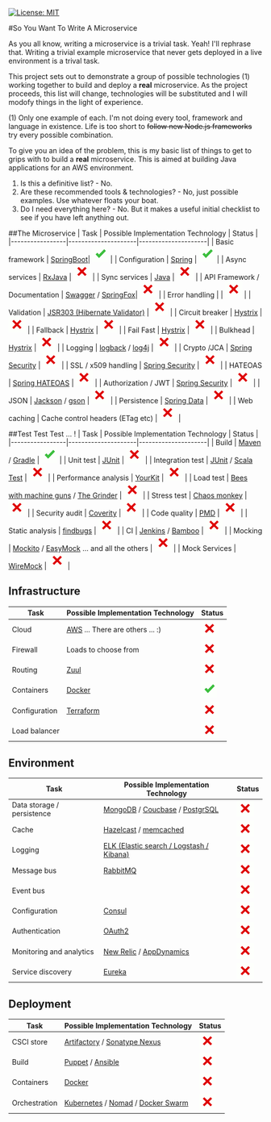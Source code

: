 [![License: MIT](https://img.shields.io/badge/license-MIT-brightgreen.svg)](https://opensource.org/licenses/MIT)

#So You Want To Write A Microservice

As you all know, writing a  microservice is a trivial task. Yeah! I'll rephrase that. Writing a trivial example microservice that never gets deployed in a 
live environment is a trival task.

This project sets out to demonstrate a group of possible technologies (1) working together to build and deploy a **real** microservice. As the project 
proceeds, this list will change, technologies will be substituted and I will modofy things in the light of experience.

(1) Only one example of each. I'm not doing every tool, framework and language in existence. Life is too short to ~~follow new Node.js frameworks~~ try every 
possible combination.

To give you an idea of the problem, this is my basic list of things to get to grips with to build a **real** microservice. This is aimed at building Java 
applications for an AWS environment.  

1. Is this a definitive list? - No.
2. Are these recommended tools & technologies? - No, just possible examples. Use whatever floats your boat.
3. Do I need everything here? - No. But it makes a useful initial checklist to see if you have left anything out.



##The Microservice
| Task            | Possible Implementation Technology  | Status |
|-----------------|---------------------|---------------------|
| Basic framework | [SpringBoot](http://docs.spring.io/spring-boot/docs/current/reference/htmlsingle/)| ![alt text](docs/images/tick.png "Implemented") |
| Configuration | [Spring](http://spring.io/) | ![alt text](docs/images/tick.png "Implemented") |
| Async services | [RxJava](https://github.com/ReactiveX/RxJava) | ![alt text](docs/images/cross.png "Not Implemented") |
| Sync services | [Java](https://www.java.com)  | ![alt text](docs/images/cross.png "Not Implemented") |
| API Framework /  Documentation | [Swagger](http://swagger.io/) / [SpringFox](http://springfox.github.io/springfox/)| ![alt text](docs/images/cross.png "Not Implemented") |
| Error handling |  | ![alt text](docs/images/cross.png "Not Implemented") |
| Validation | [JSR303 (Hibernate Validator)](http://hibernate.org/validator/) | ![alt text](docs/images/cross.png "Not Implemented") |
| Circuit breaker | [Hystrix](https://github.com/Netflix/Hystrix) | ![alt text](docs/images/cross.png "Not Implemented") |
| Fallback  | [Hystrix](https://github.com/Netflix/Hystrix) | ![alt text](docs/images/cross.png "Not Implemented") |
| Fail Fast | [Hystrix](https://github.com/Netflix/Hystrix) | ![alt text](docs/images/cross.png "Not Implemented") |
| Bulkhead | [Hystrix](https://github.com/Netflix/Hystrix) | ![alt text](docs/images/cross.png "Not Implemented") |
| Logging | [logback](http://logback.qos.ch/) / [log4j](http://logging.apache.org/log4j/2.x/) | ![alt text](docs/images/cross.png "Not Implemented") |
| Crypto /JCA | [Spring Security](http://docs.oracle.com/javase/7/docs/technotes/guides/security/crypto/CryptoSpec.html) | ![alt text](docs/images/cross.png "Not Implemented") |
| SSL / x509 handling | [Spring Security](http://docs.spring.io/spring-security/site/docs/current/reference/htmlsingle/) | ![alt text](docs/images/cross.png "Not Implemented") |
| HATEOAS | [Spring HATEOAS](http://docs.spring.io/autorepo/docs/spring-hateoas/0.20.x/reference/html/) | ![alt text](docs/images/cross.png "Not Implemented") |
| Authorization / JWT | [Spring Security](http://docs.spring.io/spring-security/site/docs/current/reference/htmlsingle/) | ![alt text](docs/images/cross.png "Not Implemented") |
| JSON | [Jackson](https://github.com/FasterXML/jackson) / [gson](https://github.com/google/gson) | ![alt text](docs/images/cross.png "Not Implemented") |
| Persistence | [Spring Data](http://projects.spring.io/spring-data/) | ![alt text](docs/images/cross.png "Not Implemented") |
| Web caching | Cache control headers (ETag etc) | ![alt text](docs/images/cross.png "Not Implemented") |



##Test Test Test ... !
| Task            | Possible Implementation Technology  | Status |
|-----------------|---------------------|---------------------|
| Build | [Maven](https://maven.apache.org/) / [Gradle](https://gradle.org/)  | ![alt text](docs/images/tick.png "Implemented") |
| Unit test | [JUnit](http://junit.org/junit4/) | ![alt text](docs/images/cross.png "Not Implemented") |
| Integration test | [JUnit](http://junit.org/junit4/) / [Scala Test](http://www.scalatest.org/) | ![alt text](docs/images/cross.png "Not Implemented") |
| Performance analysis | [YourKit](https://yourkit.com) | ![alt text](docs/images/cross.png "Not Implemented") |
| Load test | [Bees with machine guns](https://github.com/newsapps/beeswithmachineguns) / [The Grinder](http://grinder.sourceforge.net/) | ![alt text](docs/images/cross.png "Not Implemented") |
| Stress test | [Chaos monkey](https://github.com/Netflix/SimianArmy/wiki/Chaos-Monkey) | ![alt text](docs/images/cross.png "Not Implemented") |
| Security audit | [Coverity](http://www.coverity.com/products/code-advisor/) | ![alt text](docs/images/cross.png "Not Implemented") |
| Code quality | [PMD](https://pmd.github.io/) | ![alt text](docs/images/cross.png "Not Implemented") |
| Static analysis | [findbugs](http://findbugs.sourceforge.net/) | ![alt text](docs/images/cross.png "Not Implemented") |
| CI | [Jenkins](https://jenkins.io/) / [Bamboo](https://www.atlassian.com/software/bamboo) | ![alt text](docs/images/cross.png "Not Implemented") |
| Mocking | [Mockito](http://site.mockito.org/) / [EasyMock](http://site.mockito.org/) ... and all the others | ![alt text](docs/images/cross.png "Not Implemented") |
| Mock Services | [WireMock](http://wiremock.org/) | ![alt text](docs/images/cross.png "Not Implemented") |


## Infrastructure 
| Task            | Possible Implementation Technology  | Status |
|-----------------|---------------------|---------------------|
| Cloud | [AWS](https://aws.amazon.com/) ... There are others ... :) | ![alt text](docs/images/cross.png "Not Implemented") |
| Firewall | Loads to choose from  |  ![alt text](docs/images/cross.png "Not Implemented") |
| Routing | [Zuul](https://github.com/Netflix/zuul) | ![alt text](docs/images/cross.png "Not Implemented") |
| Containers | [Docker](https://www.docker.com/) | ![alt text](docs/images/tick.png "Implemented") |
| Configuration | [Terraform](https://www.terraform.io/) | ![alt text](docs/images/cross.png "Not Implemented") |
| Load balancer | | ![alt text](docs/images/cross.png "Not Implemented") |


## Environment 
| Task            | Possible Implementation Technology  | Status |
|-----------------|---------------------|---------------------|
| Data storage / persistence | [MongoDB](https://www.mongodb.com/) / [Coucbase](http://www.couchbase.com/) / [PostgrSQL](https://www.postgresql.org/)  | ![alt text](docs/images/cross.png "Not Implemented") |
| Cache | [Hazelcast](https://hazelcast.com/) / [memcached](https://memcached.org/)  | ![alt text](docs/images/cross.png "Not Implemented") |
| Logging | [ELK (Elastic search / Logstash / Kibana)](https://www.elastic.co/webinars/introduction-elk-stack)  | ![alt text](docs/images/cross.png "Not Implemented") |
| Message bus | [RabbitMQ](https://www.rabbitmq.com/)   | ![alt text](docs/images/cross.png "Not Implemented") |
| Event bus  |  | ![alt text](docs/images/cross.png "Not Implemented") |
| Configuration | [Consul](https://www.consul.io/)  | ![alt text](docs/images/cross.png "Not Implemented") |
| Authentication | [OAuth2](https://oauth.net/2/)  | ![alt text](docs/images/cross.png "Not Implemented") |
| Monitoring and analytics | [New Relic](https://newrelic.com/) / [AppDynamics](https://www.appdynamics.com/)  | ![alt text](docs/images/cross.png "Not Implemented") |
| Service discovery | [Eureka](https://github.com/Netflix/eureka)  | ![alt text](docs/images/cross.png "Not Implemented") |


## Deployment
| Task            | Possible Implementation Technology  | Status |
|-----------------|---------------------|---------------------|
| CSCI store | [Artifactory](https://www.jfrog.com/artifactory/) / [Sonatype Nexus](https://www.sonatype.com/nexus-repository-sonatype) | ![alt text](docs/images/cross.png "Not Implemented") |
| Build | [Puppet](https://puppet.com/) / [Ansible](https://www.ansible.com)  | ![alt text](docs/images/cross.png "Not Implemented") |
| Containers | [Docker](https://www.docker.com/)  | ![alt text](docs/images/cross.png "Not Implemented") |
| Orchestration | [Kubernetes](http://kubernetes.io/) / [Nomad](https://www.hashicorp.com/blog/nomad.html) / [Docker Swarm](https://docs.docker.com/swarm/)  | ![alt text](docs/images/cross.png "Not Implemented") |






